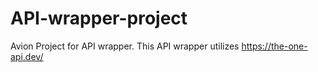 # API-wrapper-project
Avion Project for API wrapper. This API wrapper utilizes https://the-one-api.dev/
